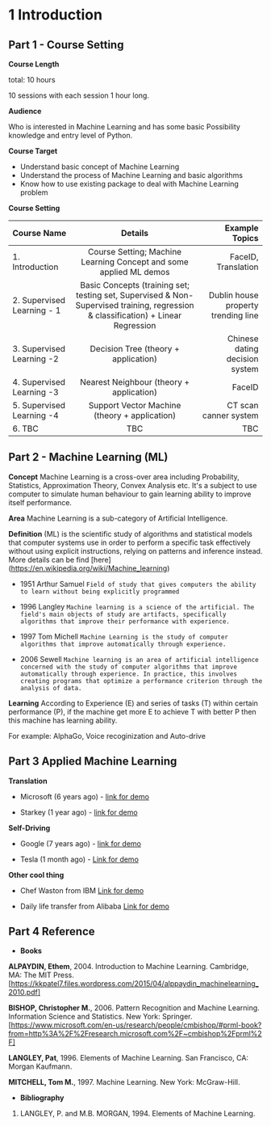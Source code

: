 # 1 Introduction



## Part 1 - Course Setting

**Course Length**

total: 10 hours

10 sessions with each session 1 hour long.

**Audience**
 
Who is interested in Machine Learning and has some basic Possibility knowledge and entry level of Python.

**Course Target**

* Understand basic concept of Machine Learning
* Understand the process of Machine Learning and basic algorithms
* Know how to use existing package to deal with Machine Learning problem

**Course Setting**

| Course Name  | Details | Example Topics |
|:------------- |:---------------:| -------------:|
| 1. Introduction      | Course Setting; Machine Learning Concept and some applied ML demos |         FaceID, Translation|
| 2. Supervised Learning  - 1    | Basic Concepts (training set; testing set, Supervised & Non-Supervised training, regression & classification) + Linear Regression       |         Dublin house property trending line |
| 3. Supervised Learning -2 | Decision Tree (theory + application)        |   Chinese dating decision system |
| 4. Supervised Learning -3 | Nearest Neighbour (theory + application)        |   FaceID |
| 5. Supervised Learning -4 | Support Vector Machine (theory + application)        |   CT scan canner system |
| 6. TBC | TBC        |   TBC |


## Part 2 - Machine Learning (ML)
**Concept**
Machine Learning is a cross-over area including Probability, Statistics, Approximation Theory, Convex Analysis etc. It's a subject to use computer to simulate human behaviour to gain learning ability to improve itself performance.

**Area** Machine Learning is a sub-category of Artificial Intelligence.

**Definition** (ML) is the scientific study of algorithms and statistical models that computer systems use in order to perform a specific task effectively without using explicit instructions, relying on patterns and inference instead. More details can be find [here] (https://en.wikipedia.org/wiki/Machine_learning)

* 1951 Arthur Samuel 
 `Field of study that gives computers the ability to learn without being explicitly programmed`

* 1996 Langley
```Machine learning is a science of the artificial. The field's main objects of study are artifacts, specifically algorithms that improve their performance with experience.```

* 1997 Tom Michell
```Machine Learning is the study of computer algorithms that improve automatically through experience.```

* 2006 Sewell
```Machine learning is an area of artificial intelligence concerned with the study of computer algorithms that improve automatically through experience. In practice, this involves creating programs that optimize a performance criterion through the analysis of data. ```


**Learning** According to Experience (E) and series of tasks (T) within certain performance (P), if the machine get more E to achieve T with better P then this machine has learning ability.

For example:
AlphaGo, Voice recoginization and Auto-drive

## Part 3 Applied Machine Learning

**Translation**

* Microsoft (6 years ago) - [link for demo](https://www.youtube.com/watch?v=Nu-nlQqFCKg)

* Starkey (1 year ago) - [link for demo](https://www.youtube.com/watch?v=f89mErv0EK4)

**Self-Driving**

* Google (7 years ago) - [link for demo](https://www.youtube.com/watch?v=cdgQpa1pUUE)

* Tesla (1 month ago) - [Link for demo](https://www.youtube.com/watch?v=tlThdr3O5Qo)

**Other cool thing**

* Chef Waston from IBM [Link for demo](https://www.youtube.com/watch?v=JaQSMc0N_5Y)

* Daily life transfer from Alibaba [Link for demo](https://www.youtube.com/watch?v=336YkwayCD4)


## Part 4 Reference

*  **Books**

**ALPAYDIN, Ethem**, 2004. Introduction to Machine Learning. Cambridge, MA: The MIT Press. [https://kkpatel7.files.wordpress.com/2015/04/alppaydin_machinelearning_2010.pdf]

**BISHOP, Christopher M.**, 2006. Pattern Recognition and Machine Learning. Information Science and Statistics. New York: Springer. [https://www.microsoft.com/en-us/research/people/cmbishop/#prml-book?from=http%3A%2F%2Fresearch.microsoft.com%2F~cmbishop%2Fprml%2F]

**LANGLEY, Pat**, 1996. Elements of Machine Learning. San Francisco, CA: Morgan Kaufmann. 

**MITCHELL, Tom M.**, 1997. Machine Learning. New York: McGraw-Hill.

*  **Bibliography**

1. LANGLEY, P. and M.B. MORGAN, 1994. Elements of Machine Learning. 




